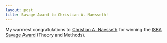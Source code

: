 ```yaml
---
layout: post
title: Savage Award to Christian A. Naesseth!
---
```

My warmest congratulations to [Christian A. Naesseth](https://scholar.google.com/citations?user=GQ6rOssAAAAJ&hl=sv) for winning the [ISBA Savage Award](https://twitter.com/ISBA_events/status/1290367973161541632) (Theory and Methods).